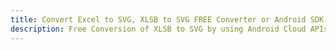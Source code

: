 ---title: Convert Excel to SVG, XLSB to SVG FREE Converter or Android SDKdescription: Free Conversion of XLSB to SVG by using Android Cloud APIs & SDKs. Also Create, Edit & Render Microsoft Excel, CSV and SpreadsheetML worksheets or spreadsheet in the Cloud.---